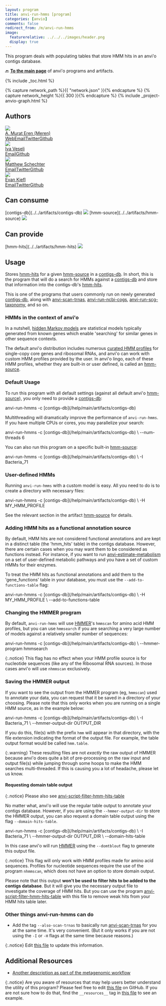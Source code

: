 ```yaml
---
layout: program
title: anvi-run-hmms [program]
categories: [anvio]
comments: false
redirect_from: /m/anvi-run-hmms
image:
  featurerelative: ../../../images/header.png
  display: true
---
```


This program deals with populating tables that store HMM hits in an anvi&#x27;o contigs database.

🔙 **[To the main page](../../)** of anvi'o programs and artifacts.


{% include _toc.html %}
<div id="svg" class="subnetwork"></div>
{% capture network_path %}{{ "network.json" }}{% endcapture %}
{% capture network_height %}{{ 300 }}{% endcapture %}
{% include _project-anvio-graph.html %}


## Authors

<div class="anvio-person"><div class="anvio-person-info"><div class="anvio-person-photo"><img class="anvio-person-photo-img" src="../../images/authors/meren.jpg" /></div><div class="anvio-person-info-box"><a href="/people/meren" target="_blank"><span class="anvio-person-name">A. Murat Eren (Meren)</span></a><div class="anvio-person-social-box"><a href="http://meren.org" class="person-social" target="_blank"><i class="fa fa-fw fa-home"></i>Web</a><a href="mailto:a.murat.eren@gmail.com" class="person-social" target="_blank"><i class="fa fa-fw fa-envelope-square"></i>Email</a><a href="http://twitter.com/merenbey" class="person-social" target="_blank"><i class="fa fa-fw fa-twitter-square"></i>Twitter</a><a href="http://github.com/meren" class="person-social" target="_blank"><i class="fa fa-fw fa-github"></i>Github</a></div></div></div></div>

<div class="anvio-person"><div class="anvio-person-info"><div class="anvio-person-photo"><img class="anvio-person-photo-img" src="../../images/authors/ivagljiva.jpg" /></div><div class="anvio-person-info-box"><a href="/people/ivagljiva" target="_blank"><span class="anvio-person-name">Iva Veseli</span></a><div class="anvio-person-social-box"><a href="mailto:iveseli@uchicago.edu" class="person-social" target="_blank"><i class="fa fa-fw fa-envelope-square"></i>Email</a><a href="http://github.com/ivagljiva" class="person-social" target="_blank"><i class="fa fa-fw fa-github"></i>Github</a></div></div></div></div>

<div class="anvio-person"><div class="anvio-person-info"><div class="anvio-person-photo"><img class="anvio-person-photo-img" src="../../images/authors/mschecht.jpg" /></div><div class="anvio-person-info-box"><a href="/people/mschecht" target="_blank"><span class="anvio-person-name">Matthew Schechter</span></a><div class="anvio-person-social-box"><a href="mailto:mschechter@uchicago.edu" class="person-social" target="_blank"><i class="fa fa-fw fa-envelope-square"></i>Email</a><a href="http://twitter.com/mschecht_bio" class="person-social" target="_blank"><i class="fa fa-fw fa-twitter-square"></i>Twitter</a><a href="http://github.com/mschecht" class="person-social" target="_blank"><i class="fa fa-fw fa-github"></i>Github</a></div></div></div></div>

<div class="anvio-person"><div class="anvio-person-info"><div class="anvio-person-photo"><img class="anvio-person-photo-img" src="../../images/authors/ekiefl.jpg" /></div><div class="anvio-person-info-box"><a href="/people/ekiefl" target="_blank"><span class="anvio-person-name">Evan Kiefl</span></a><div class="anvio-person-social-box"><a href="mailto:kiefl.evan@gmail.com" class="person-social" target="_blank"><i class="fa fa-fw fa-envelope-square"></i>Email</a><a href="http://twitter.com/evankiefl" class="person-social" target="_blank"><i class="fa fa-fw fa-twitter-square"></i>Twitter</a><a href="http://github.com/ekiefl" class="person-social" target="_blank"><i class="fa fa-fw fa-github"></i>Github</a></div></div></div></div>



## Can consume


<p style="text-align: left" markdown="1"><span class="artifact-r">[contigs-db](../../artifacts/contigs-db) <img src="../../images/icons/DB.png" class="artifact-icon-mini" /></span> <span class="artifact-r">[hmm-source](../../artifacts/hmm-source) <img src="../../images/icons/HMM.png" class="artifact-icon-mini" /></span></p>


## Can provide


<p style="text-align: left" markdown="1"><span class="artifact-p">[hmm-hits](../../artifacts/hmm-hits) <img src="../../images/icons/CONCEPT.png" class="artifact-icon-mini" /></span></p>


## Usage


Stores <span class="artifact-n">[hmm-hits](/help/main/artifacts/hmm-hits)</span> for a given <span class="artifact-n">[hmm-source](/help/main/artifacts/hmm-source)</span> in a <span class="artifact-n">[contigs-db](/help/main/artifacts/contigs-db)</span>. In short, this is the program that will do a search for HMMs against a <span class="artifact-n">[contigs-db](/help/main/artifacts/contigs-db)</span> and store that information into the contigs-db's <span class="artifact-n">[hmm-hits](/help/main/artifacts/hmm-hits)</span>.

This is one of the programs that users commonly run on newly generated <span class="artifact-n">[contigs-db](/help/main/artifacts/contigs-db)</span>, along with <span class="artifact-p">[anvi-scan-trnas](/help/main/programs/anvi-scan-trnas)</span>, <span class="artifact-p">[anvi-run-ncbi-cogs](/help/main/programs/anvi-run-ncbi-cogs)</span>, <span class="artifact-p">[anvi-run-scg-taxonomy](/help/main/programs/anvi-run-scg-taxonomy)</span>, and so on.

### HMMs in the context of anvi'o

In a nutshell, [hidden Markov models](https://en.wikipedia.org/wiki/Hidden_Markov_model) are statistical models typically generated from known genes which enable 'searching' for similar genes in other sequence contexts.

The default anvi'o distribution includes numerous [curated HMM profiles](https://github.com/merenlab/anvio/tree/master/anvio/data/hmm) for single-copy core genes and ribosomal RNAs, and anvi'o can work with custom HMM profiles provided by the user. In anvi'o lingo, each of these HMM profiles, whether they are built-in or user defined, is called an <span class="artifact-n">[hmm-source](/help/main/artifacts/hmm-source)</span>.

### Default Usage

To run this program with all default settings (against all default anvi'o <span class="artifact-n">[hmm-source](/help/main/artifacts/hmm-source)</span>), you only need to provide a <span class="artifact-n">[contigs-db](/help/main/artifacts/contigs-db)</span>:

<div class="codeblock" markdown="1">
anvi&#45;run&#45;hmms &#45;c <span class="artifact&#45;n">[contigs&#45;db](/help/main/artifacts/contigs&#45;db)</span>
</div>

Multithreading will dramatically improve the performance of `anvi-run-hmms`. If you have multiple CPUs or cores, you may parallelize your search:


<div class="codeblock" markdown="1">
anvi&#45;run&#45;hmms &#45;c <span class="artifact&#45;n">[contigs&#45;db](/help/main/artifacts/contigs&#45;db)</span> \
              &#45;&#45;num&#45;threads 6
</div>


You can also run this program on a specific built-in <span class="artifact-n">[hmm-source](/help/main/artifacts/hmm-source)</span>:

<div class="codeblock" markdown="1">
anvi&#45;run&#45;hmms &#45;c <span class="artifact&#45;n">[contigs&#45;db](/help/main/artifacts/contigs&#45;db)</span> \
              &#45;I Bacteria_71
</div>

### User-defined HMMs

Running `anvi-run-hmms` with a custom model is easy. All you need to do is to create a directory with necessary files:

<div class="codeblock" markdown="1">
anvi&#45;run&#45;hmms &#45;c <span class="artifact&#45;n">[contigs&#45;db](/help/main/artifacts/contigs&#45;db)</span> \
              &#45;H MY_HMM_PROFILE
</div>

See the relevant section in the artifact <span class="artifact-n">[hmm-source](/help/main/artifacts/hmm-source)</span> for details.

### Adding HMM hits as a functional annotation source

By default, HMM hits are not considered functional annotations and are kept in a distinct table (the 'hmm_hits' table) in the contigs database. However, there are certain cases when you may want them to be considered as functions instead. For instance, if you want to run <span class="artifact-p">[anvi-estimate-metabolism](/help/main/programs/anvi-estimate-metabolism)</span> on a set of user-defined metabolic pathways and you have a set of custom HMMs for their enzymes.

To treat the HMM hits as functional annotations and add them to the 'gene_functions' table in your database, you must use the `--add-to-functions-table` flag:

<div class="codeblock" markdown="1">
anvi&#45;run&#45;hmms &#45;c <span class="artifact&#45;n">[contigs&#45;db](/help/main/artifacts/contigs&#45;db)</span> \
              &#45;H MY_HMM_PROFILE \
              &#45;&#45;add&#45;to&#45;functions&#45;table
</div>

### Changing the HMMER program

By default, `anvi-run-hmms` will use [HMMER](http://hmmer.org/)'s `hmmscan` for amino acid HMM profiles, but you can use `hmmsearch` if you are searching a very large number of models against a relatively smaller number of sequences:

<div class="codeblock" markdown="1">
anvi&#45;run&#45;hmms &#45;c <span class="artifact&#45;n">[contigs&#45;db](/help/main/artifacts/contigs&#45;db)</span> \
              &#45;&#45;hmmer&#45;program hmmsearch
</div>

{:.notice}
This flag has no effect when your HMM profile source is for nucleotide sequences (like any of the Ribosomal RNA sources). In those cases anvi'o will use `nhmmscan` exclusively.

### Saving the HMMER output

If you want to see the output from the HMMER program (eg, `hmmscan`) used to annotate your data, you can request that it be saved in a directory of your choosing. Please note that this only works when you are running on a single HMM source, as in the example below:

<div class="codeblock" markdown="1">
anvi&#45;run&#45;hmms &#45;c <span class="artifact&#45;n">[contigs&#45;db](/help/main/artifacts/contigs&#45;db)</span> \
              &#45;I Bacteria_71 \
              &#45;&#45;hmmer&#45;output&#45;dir OUTPUT_DIR
</div>

If you do this, file(s) with the prefix `hmm` will appear in that directory, with the file extension indicating the format of the output file. For example, the table output format would be called `hmm.table`.

{:.warning}
These resulting files are not _exactly_ the raw output of HMMER because anvi'o does quite a bit of pre-processing on the raw input and output file(s) while jumping through some hoops to make the HMM searches multi-threaded. If this is causing you a lot of headache, please let us know.

#### Requesting domain table output

{:.notice}
Please also see <span class="artifact-p">[anvi-script-filter-hmm-hits-table](/help/main/programs/anvi-script-filter-hmm-hits-table)</span>

No matter what, anvi'o will use the regular table output to annotate your contigs database. However, if you are using the `--hmmer-output-dir` to store the HMMER output, you can also request a domain table output using the flag `--domain-hits-table`.

<div class="codeblock" markdown="1">
anvi&#45;run&#45;hmms &#45;c <span class="artifact&#45;n">[contigs&#45;db](/help/main/artifacts/contigs&#45;db)</span> \
              &#45;I Bacteria_71 \
              &#45;&#45;hmmer&#45;output&#45;dir OUTPUT_DIR \
              &#45;&#45;domain&#45;hits&#45;table
</div>

In this case anvi'o will run [HMMER](http://hmmer.org) using the `--domtblout` flag to generate this output file.

{:.notice}
This flag will only work with HMM profiles made for amino acid sequences. Profiles for nucleotide sequences require the use of the program `nhmmscan`, which does not have an option to store domain output.

Please note that this output **won't be used to filter hits to be added to the contigs database**. But it will give you the necessary output file to investigate the coverage of HMM hits. But you can use the program <span class="artifact-p">[anvi-script-filter-hmm-hits-table](/help/main/programs/anvi-script-filter-hmm-hits-table)</span> with this file to remove weak hits from your HMM hits table later.


### Other things anvi-run-hmms can do

* Add the tag `--also-scan-trnas` to basically run <span class="artifact-p">[anvi-scan-trnas](/help/main/programs/anvi-scan-trnas)</span> for you at the same time. It's very convenient. (But it only works if you are not using the `-I` or `-H` flags at the same time because reasons.)


{:.notice}
Edit [this file](https://github.com/merenlab/anvio/tree/master/anvio/docs/programs/anvi-run-hmms.md) to update this information.


## Additional Resources


* [Another description as part of the metagenomic workflow](http://merenlab.org/2016/06/22/anvio-tutorial-v2/#anvi-profile)


{:.notice}
Are you aware of resources that may help users better understand the utility of this program? Please feel free to edit [this file](https://github.com/merenlab/anvio/tree/master/bin/anvi-run-hmms) on GitHub. If you are not sure how to do that, find the `__resources__` tag in [this file](https://github.com/merenlab/anvio/blob/master/bin/anvi-interactive) to see an example.
